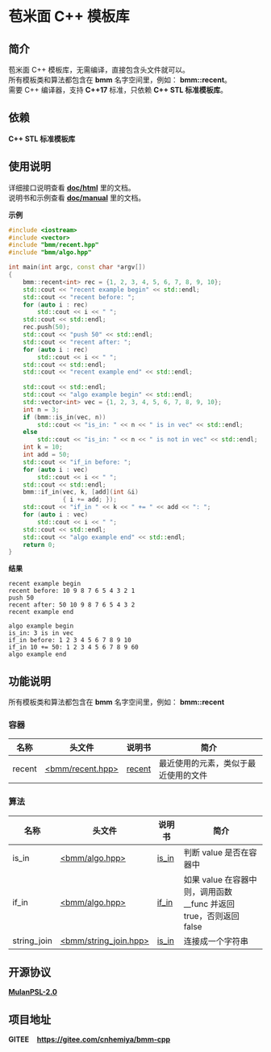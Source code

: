 # 苞米面 C++ 模板库

## 简介

苞米面 C++ 模板库，无需编译，直接包含头文件就可以。  
所有模板类和算法都包含在 **bmm** 名字空间里，例如： **bmm::recent**。  
需要 C++ 编译器，支持 **C++17** 标准，只依赖 **C++ STL 标准模板库**。

## 依赖

**C++ STL 标准模板库**

## 使用说明

详细接口说明查看 [**doc/html**](doc/html) 里的文档。  
说明书和示例查看 [**doc/manual**](doc/manual) 里的文档。  

**示例**

```c++
#include <iostream>
#include <vector>
#include "bmm/recent.hpp"
#include "bmm/algo.hpp"

int main(int argc, const char *argv[])
{
    bmm::recent<int> rec = {1, 2, 3, 4, 5, 6, 7, 8, 9, 10};
    std::cout << "recent example begin" << std::endl;
    std::cout << "recent before: ";
    for (auto i : rec)
        std::cout << i << " ";
    std::cout << std::endl;
    rec.push(50);
    std::cout << "push 50" << std::endl;
    std::cout << "recent after: ";
    for (auto i : rec)
        std::cout << i << " ";
    std::cout << std::endl;
    std::cout << "recent example end" << std::endl;
    
    std::cout << std::endl;
    std::cout << "algo example begin" << std::endl;
    std::vector<int> vec = {1, 2, 3, 4, 5, 6, 7, 8, 9, 10};
    int n = 3;
    if (bmm::is_in(vec, n))
        std::cout << "is_in: " << n << " is in vec" << std::endl;
    else
        std::cout << "is_in: " << n << " is not in vec" << std::endl;
    int k = 10;
    int add = 50;
    std::cout << "if_in before: ";
    for (auto i : vec)
        std::cout << i << " ";
    std::cout << std::endl;
    bmm::if_in(vec, k, [add](int &i)
               { i += add; });
    std::cout << "if_in " << k << " += " << add << ": ";
    for (auto i : vec)
        std::cout << i << " ";
    std::cout << std::endl;
    std::cout << "algo example end" << std::endl;
    return 0;
}
```

**结果**

```text
recent example begin
recent before: 10 9 8 7 6 5 4 3 2 1 
push 50
recent after: 50 10 9 8 7 6 5 4 3 2 
recent example end

algo example begin
is_in: 3 is in vec
if_in before: 1 2 3 4 5 6 7 8 9 10 
if_in 10 += 50: 1 2 3 4 5 6 7 8 9 60 
algo example end
```

## 功能说明

所有模板类和算法都包含在 **bmm** 名字空间里，例如： **bmm::recent**

### 容器

|名称|头文件|说明书|简介|
|--|--|--|--|
|recent|[<bmm/recent.hpp>](/bmm/recent.hpp)|[recent](/doc/manual/recent.md)|最近使用的元素，类似于最近使用的文件|

### 算法

|名称|头文件|说明书|简介|
|--|--|--|--|
|is_in|[<bmm/algo.hpp>](/bmm/algo.hpp)|[is_in](/doc/manual/is_in.md)|判断 value 是否在容器中|
|if_in|[<bmm/algo.hpp>](/bmm/algo.hpp)|[if_in](/doc/manual/if_in.md)|如果 value 在容器中则，调用函数 __func 并返回 true，否则返回 false|
|string_join|[<bmm/string_join.hpp>](/bmm/string_join.hpp)|[is_in](/doc/manual/string_join.md)|连接成一个字符串|

## 开源协议

[**MulanPSL-2.0**](http://license.coscl.org.cn/MulanPSL2)

## 项目地址

**GITEE**&nbsp;&nbsp;&nbsp;&nbsp;**https://gitee.com/cnhemiya/bmm-cpp**
